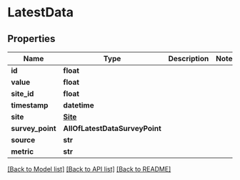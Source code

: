 # LatestData

## Properties
Name | Type | Description | Notes
------------ | ------------- | ------------- | -------------
**id** | **float** |  | 
**value** | **float** |  | 
**site_id** | **float** |  | 
**timestamp** | **datetime** |  | 
**site** | [**Site**](Site.md) |  | 
**survey_point** | **AllOfLatestDataSurveyPoint** |  | 
**source** | **str** |  | 
**metric** | **str** |  | 

[[Back to Model list]](../README.md#documentation-for-models) [[Back to API list]](../README.md#documentation-for-api-endpoints) [[Back to README]](../README.md)

